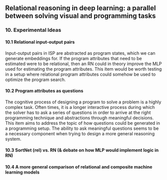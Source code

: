 ## Relational reasoning in deep learning: a parallel between solving visual and programming tasks

### 10. Experimental Ideas

#### 10.1 Relational input-output pairs

Input-output pairs in ISP are abstracted as program states, which we can generate embeddings for. If the program attributes that need to be estimated were to be relational, then an RN could in theory improve the MLP used for estimating the program attributes. This item would be worth testing in a setup where relational program attributes could somehow be used to optimize the program search.

#### 10.2 Program attributes as questions

The cognitive process of designing a program to solve a problem is a highly complex task. Often times, it is a longer interactive process during which the solver has to ask a series of questions in order to arrive at the right programming technique and abstractions through meaningful decisions. This item aims to address the topic of how questions could be generated in a programming setup. The ability to ask meaningful questions seems to be a necessary component when trying to design a more general reasoning system.

#### 10.3 SortNet (rel) vs. RN (& debate on how MLP would implement logic in RN)

#### 10.4 A more general comparison of relational and composite machine learning models